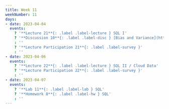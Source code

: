 ```yaml
---
title: Week 11
weekNumber: 11
days:
- date: 2023-04-04
  events:
    ? '**Lecture 21**{: .label .label-lecture } SQL I'
    ? '**Discussion 10**{: .label .label-disc } [Bias and Variance](https://drive.google.com/file/d/1pugLsvX30UIOWmfTr-oJAsb-VuRGw8Zn/view?usp=sharing)' 
    : ''
    ? '**Lecture Participation 21**{: .label .label-survey }'
    : ''
- date: 2023-04-06
  events:
    ? '**Lecture 22**{: .label .label-lecture } SQL II / Cloud Data'
    ? '**Lecture Participation 22**{: .label .label-survey }'
    : ''
- date: 2023-04-07
  events:
    ? '**Lab 11**{: .label .label-lab } SQL'
    ? '**Homework 8**{: .label .label-hw } SQL'
    : ''
---
```

